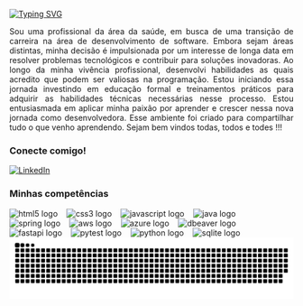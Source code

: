 [![Typing SVG](https://readme-typing-svg.demolab.com?font=Fira+Code&weight=600&size=25&pause=1000&color=BB00B4&random=false&width=435&height=40&lines=Ol%C3%A1%2C+eu+sou+a+Carol+Rossafa!+%F0%9F%91%BE%F0%9F%93%9A%F0%9F%92%99)](https://git.io/typing-svg)

<p style="text-align: justify;">Sou uma profissional da área da saúde, em busca de uma transição de carreira na área de desenvolvimento de software. Embora sejam áreas distintas, minha decisão é impulsionada por um interesse de longa data em resolver problemas tecnológicos e contribuir para soluções inovadoras. Ao longo da minha vivência profissional, desenvolvi habilidades as quais acredito que podem ser valiosas na programação. Estou iniciando essa jornada investindo em educação formal e treinamentos práticos para adquirir as habilidades técnicas necessárias nesse processo. Estou entusiasmada em aplicar minha paixão por aprender e crescer nessa nova jornada como desenvolvedora. Esse ambiente foi criado para compartilhar  tudo o que venho aprendendo. Sejam bem vindos todas, todos e todes !!!


<h3 align="left">Conecte comigo!</h3>

[![LinkedIn](https://img.shields.io/badge/-LinkedIn-000?style=for-the-badge&logo=linkedin&logoColor=FF00F6&color:FFF)](https://www.linkedin.com/in/caroline-m-s-rossafa/)

<h3 align="left">Minhas competências</h3>

<div align="left">
  <img src="https://cdn.jsdelivr.net/gh/devicons/devicon/icons/html5/html5-original.svg" height="25" alt="html5 logo"  />
  <img width="8" />
  <img src="https://cdn.jsdelivr.net/gh/devicons/devicon/icons/css3/css3-original.svg" height="25" alt="css3 logo"  />
  <img width="8" />
  <img src="https://cdn.jsdelivr.net/gh/devicons/devicon/icons/javascript/javascript-plain.svg" height="25" alt="javascript logo"  />
  <img width="8" />
  <img src="https://cdn.jsdelivr.net/gh/devicons/devicon/icons/java/java-original.svg" height="25" alt="java logo"  />
  <img width="8" />
  <img src="https://cdn.jsdelivr.net/gh/devicons/devicon/icons/spring/spring-original.svg" height="25" alt="spring logo"  />
  <img width="8" />
  <img src="https://cdn.jsdelivr.net/gh/devicons/devicon@latest/icons/amazonwebservices/amazonwebservices-plain-wordmark.svg" height="25" alt="aws logo"  />
  <img width="8" />
  <img src="https://cdn.jsdelivr.net/gh/devicons/devicon@latest/icons/azure/azure-original-wordmark.svg" height="25" alt="azure logo" />
  <img width="8" />
  <img src="https://cdn.jsdelivr.net/gh/devicons/devicon/icons/dbeaver/dbeaver-original.svg" height="25" alt="dbeaver logo" />
  <img width="8" />
  <img src="https://cdn.jsdelivr.net/gh/devicons/devicon/icons/fastapi/fastapi-plain-wordmark.svg" height="25" alt="fastapi logo" />
  <img width="8" />
  <img src="https://cdn.jsdelivr.net/gh/devicons/devicon/icons/pytest/pytest-plain-wordmark.svg" height="25" alt="pytest logo"/>
  <img width="8" />
  <img src="https://cdn.jsdelivr.net/gh/devicons/devicon/icons/python/python-original-wordmark.svg" height="25" alt="python logo"/>
  <img width="8" />
  <img src="https://cdn.jsdelivr.net/gh/devicons/devicon@latest/icons/sqlite/sqlite-original.svg" height="25" alt="sqlite logo" />
  <img width="8" />
</div>

<picture>
  <source media="(prefers-color-scheme: dark)" srcset="https://raw.githubusercontent.com/mari4souza/mari4souza/output/github-contribution-grid-snake-dark.svg">
  <source media="(prefers-color-scheme: light)" srcset="https://raw.githubusercontent.com/mari4souza/mari4souza/output/github-contribution-grid-snake.svg">
  <img alt="github contribution grid snake animation" src="https://raw.githubusercontent.com/mari4souza/mari4souza/output/github-contribution-grid-snake.svg">
</picture>
<br><br>
